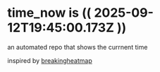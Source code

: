 # time_now is (( 2025-09-12T19:45:00.173Z ))

an automated repo that shows the currnent time

inspired by [breakingheatmap](https://github.com/breakingheatmap/breakingheatmap)